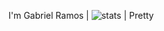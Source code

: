 <!--
**whosramos/whosramos** is a ✨ _special_ ✨ repository because its `README.md` (this file) appears on your GitHub profile.

Here are some ideas to get you started:

- 🔭 I’m currently working on ...
- 🌱 I’m currently learning ...
- 👯 I’m looking to collaborate on ...
- 🤔 I’m looking for help with ...
- 💬 Ask me about ...
- 📫 How to reach me: ...
- 😄 Pronouns: ...
- ⚡ Fun fact: ...
-->


I'm Gabriel Ramos | <img src="https://github-readme-stats.vercel.app/api?username=whosramos&show_icons=true" alt="stats" /> | Pretty


<!-- <p align="left"> <img src="https://komarev.com/ghpvc/?username=whosramos" alt="users" /> </p> -->

